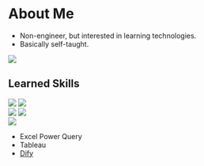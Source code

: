 # About Me
- Non-engineer, but interested in learning technologies.
- Basically self-taught.

![](https://github-readme-stats.vercel.app/api/top-langs?username=naorex&show_icons=true&locale=en&layout=compact)

## Learned Skills
![](https://skillicons.dev/icons?i=py,ruby,java)
![](https://skillicons.dev/icons?i=html,css,js)\
![](https://skillicons.dev/icons?i=git,github,docker)
![](https://skillicons.dev/icons?i=linux,aws,gcp)\
![](https://skillicons.dev/icons?i=md,vscode,notion,obsidian)
- Excel Power Query
- Tableau
- [Dify](https://github.com/langgenius/dify)
